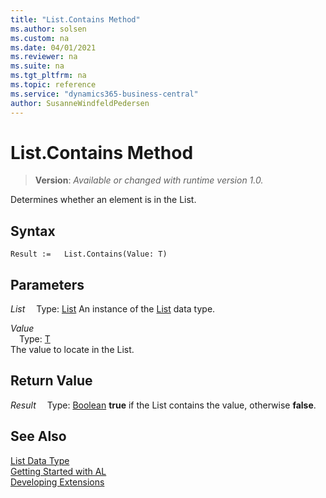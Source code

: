 ```yaml
---
title: "List.Contains Method"
ms.author: solsen
ms.custom: na
ms.date: 04/01/2021
ms.reviewer: na
ms.suite: na
ms.tgt_pltfrm: na
ms.topic: reference
ms.service: "dynamics365-business-central"
author: SusanneWindfeldPedersen
---
```

[//]: # (START>DO_NOT_EDIT)
[//]: # (IMPORTANT:Do not edit any of the content between here and the END>DO_NOT_EDIT.)
[//]: # (Any modifications should be made in the .xml files in the ModernDev repo.)
# List.Contains Method
> **Version**: _Available or changed with runtime version 1.0._

Determines whether an element is in the List.


## Syntax
```
Result :=   List.Contains(Value: T)
```
## Parameters
*List*
&emsp;Type: [List](list-data-type.md)
An instance of the [List](list-data-type.md) data type.

*Value*  
&emsp;Type: [T](list-data-type.md)  
The value to locate in the List.  


## Return Value
*Result*
&emsp;Type: [Boolean](../boolean/boolean-data-type.md)
**true** if the List contains the value, otherwise **false**.


[//]: # (IMPORTANT: END>DO_NOT_EDIT)
## See Also
[List Data Type](list-data-type.md)  
[Getting Started with AL](../../devenv-get-started.md)  
[Developing Extensions](../../devenv-dev-overview.md)
